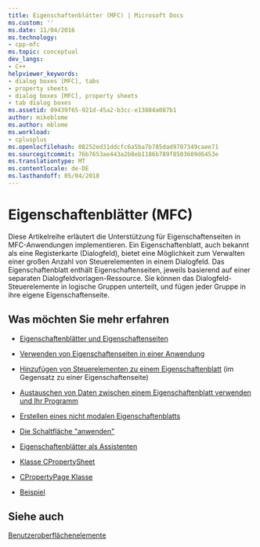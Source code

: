 ```yaml
---
title: Eigenschaftenblätter (MFC) | Microsoft Docs
ms.custom: ''
ms.date: 11/04/2016
ms.technology:
- cpp-mfc
ms.topic: conceptual
dev_langs:
- C++
helpviewer_keywords:
- dialog boxes [MFC], tabs
- property sheets
- dialog boxes [MFC], property sheets
- tab dialog boxes
ms.assetid: 09439f65-921d-45a2-b3cc-e13884a087b1
author: mikeblome
ms.author: mblome
ms.workload:
- cplusplus
ms.openlocfilehash: 08252ed31ddcfc6a5ba7b785dad9787349caee71
ms.sourcegitcommit: 76b7653ae443a2b8eb1186b789f8503609d6453e
ms.translationtype: MT
ms.contentlocale: de-DE
ms.lasthandoff: 05/04/2018
---
```

# <a name="property-sheets-mfc"></a>Eigenschaftenblätter (MFC)
Diese Artikelreihe erläutert die Unterstützung für Eigenschaftenseiten in MFC-Anwendungen implementieren. Ein Eigenschaftenblatt, auch bekannt als eine Registerkarte (Dialogfeld), bietet eine Möglichkeit zum Verwalten einer großen Anzahl von Steuerelementen in einem Dialogfeld. Das Eigenschaftenblatt enthält Eigenschaftenseiten, jeweils basierend auf einer separaten Dialogfeldvorlagen-Ressource. Sie können das Dialogfeld-Steuerelemente in logische Gruppen unterteilt, und fügen jeder Gruppe in ihre eigene Eigenschaftenseite.  
  
## <a name="what-do-you-want-to-know-more-about"></a>Was möchten Sie mehr erfahren  
  
-   [Eigenschaftenblätter und Eigenschaftenseiten](../mfc/property-sheets-and-property-pages-in-mfc.md)  
  
-   [Verwenden von Eigenschaftenseiten in einer Anwendung](../mfc/using-property-sheets-in-your-application.md)  
  
-   [Hinzufügen von Steuerelementen zu einem Eigenschaftenblatt](../mfc/adding-controls-to-a-property-sheet.md) (im Gegensatz zu einer Eigenschaftenseite)  
  
-   [Austauschen von Daten zwischen einem Eigenschaftenblatt verwenden und Ihr Programm](../mfc/exchanging-data.md)  
  
-   [Erstellen eines nicht modalen Eigenschaftenblatts](../mfc/creating-a-modeless-property-sheet.md)  
  
-   [Die Schaltfläche "anwenden"](../mfc/handling-the-apply-button.md)  
  
-   [Eigenschaftenblätter als Assistenten](../mfc/property-sheets-as-wizards.md)  
  
-   [Klasse CPropertySheet](../mfc/reference/cpropertysheet-class.md)  
  
-   [CPropertyPage Klasse](../mfc/reference/cpropertypage-class.md)  
  
-   [Beispiel](../visual-cpp-samples.md)  
  
## <a name="see-also"></a>Siehe auch  
 [Benutzeroberflächenelemente](../mfc/user-interface-elements-mfc.md)
